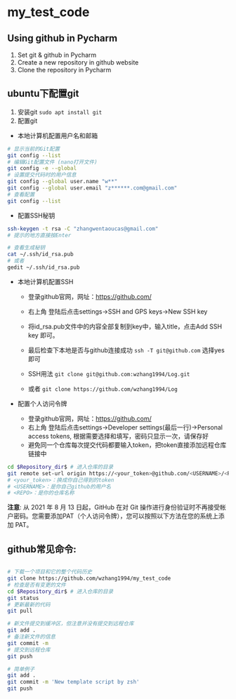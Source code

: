 # my_test_code
Using github in Pycharm
-------
1. Set git & github in Pycharm
2. Create a new repository in github website
3. Clone the repository in Pycharm

## ubuntu下配置git
1. 安装git
`sudo apt install git`
2. 配置git
+ 本地计算机配置用户名和邮箱
```bash
# 显示当前的Git配置
git config --list
# 编辑Git配置文件 (nano打开文件)
git config -e --global
# 设置提交代码时的用户信息
git config --global user.name "w**"
git config --global user.email "z******.com@gmail.com"
# 查看配置
git config --list
```
+ 配置SSH秘钥
```bash
ssh-keygen -t rsa -C "zhangwentaoucas@gmail.com"
# 提示的地方直接按Enter

# 查看生成秘钥
cat ~/.ssh/id_rsa.pub
# 或者
gedit ~/.ssh/id_rsa.pub
```
+ 本地计算机配置SSH
	- 登录github官网，网址：https://github.com/
	- 右上角 登陆后点击settings->SSH and GPS keys->New SSH key
	- 将id_rsa.pub文件中的内容全部复制到key中，输入title，点击Add SSH key 即可。

	- 最后检查下本地是否与github连接成功 `ssh -T git@github.com` 选择yes即可
	- SSH用法 `git clone git@github.com:wzhang1994/Log.git`
	-  或者 `git clone https://github.com/wzhang1994/Log`

+ 配置个人访问令牌
	- 登录github官网，网址：https://github.com/
	- 右上角 登陆后点击settings->Developer settings(最后一行)->Personal access tokens, 根据需要选择和填写，密码只显示一次，请保存好
	- 避免同一个仓库每次提交代码都要输入token，把token直接添加远程仓库链接中
```bash
cd $Repository_dir$ # 进入仓库的目录
git remote set-url origin https://<your_token>@github.com/<USERNAME>/<REPO>
# <your_token>：换成你自己得到的token
# <USERNAME>：是你自己github的用户名
# <REPO>：是你的仓库名称
```

**注意**: 从 2021 年 8 月 13 日起，GitHub 在对 Git 操作进行身份验证时不再接受帐户密码。您需要添加PAT（个人访问令牌），您可以按照以下方法在您的系统上添加 PAT。


## github常见命令:

```bash

# 下载一个项目和它的整个代码历史
git clone https://github.com/wzhang1994/my_test_code
# 检查是否有变更的文件
cd $Repository_dir$ # 进入仓库的目录
git status
# 更新最新的代码
git pull 

# 新文件提交到缓冲区，但注意并没有提交到远程仓库
git add .
# 备注新文件的信息
git commit -m 
# 提交到远程仓库
git push

# 简单例子
git add .
git commit -m 'New template script by zsh'
git push
```
